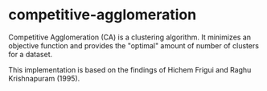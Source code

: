 # competitive-agglomeration
Competitive Agglomeration (CA) is a clustering algorithm. It minimizes an objective function and provides the "optimal" amount of number of clusters for a dataset.

This implementation is based on the findings of Hichem Frigui and Raghu Krishnapuram (1995).
